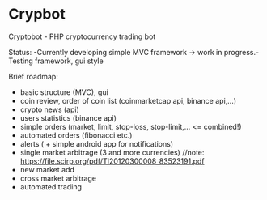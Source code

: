 # Crypbot
Cryptobot - PHP cryptocurrency trading bot


Status:
-Currently developing simple MVC framework -> work in progress.-
Testing framework, gui style

Brief roadmap:
- basic structure (MVC), gui
- coin review, order of coin list (coinmarketcap api, binance api,...)
- crypto news (api)
- users statistics (binance api)
- simple orders (market, limit, stop-loss, stop-limit,... <= combined!)
- automated orders (fibonacci etc.)
- alerts ( + simple android app for notifications)
- single market arbitrage (3 and more currencies) //note: https://file.scirp.org/pdf/TI20120300008_83523191.pdf
- new market add
- cross market arbitrage
- automated trading
